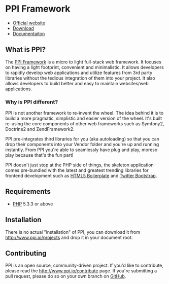 # PPI Framework

[@website]:       http://www.ppi.io/                   "PPI Framework"
[@documentation]: http://www.ppi.io/docs               "PPI Framework Documentation"
[@download]:      http://www.ppi.io/files/ppi-skeletonapp-without-vendors.tar.gz
[@gitweb]:        https://github.com/ppi/framework     "ppi/framework"
[@h5bp]:          http://html5boilerplate.com/         "HTML5 Boilerplate"
[@twbootstrap]:   http://twitter.github.com/bootstrap/ "Twitter Bootstrap"
[@php]:           http://php.net/                      "PHP: Hypertext Preprocessor"

* [Official website][@website]
* [Download][@download]
* [Documentaiton][@documentation]

## What is PPI?

The [PPI Framework][@website] is a micro to light full-stack web framework. It
focuses on having a light footprint, convenient and minimalistic. It allows
developers to rapidly develop web applications and utilize features from 3rd
party libraries without the tedious integration of them into your project. It
also allows developers to build better and easy to maintain websites/web
applications.

### Why is PPI different?

PPI is not another framework to re-invent the wheel. The idea behind it is to
build a more pragmatic, simplistic and easier version of the wheel. It's built
re-using the core components of other web frameworks such as Symfony2, Doctrine2
and ZendFramework2.

PPI pre-integrates third libraries for you (aka autoloading) so that you can
drop their components into your Vendor folder and you're up and running
instantly. From PPI you're able to seamlessly have plug and play, moreso play
because that's the fun part!

PPI doesn't just stop at the PHP side of things, the skeleton application comes
pre-bundled with the latest and greatest trending libraries for frontend
development such as [HTML5 Boilerplate][@h5bp] and [Twitter
Bootstrap][@twbootstrap].

## Requirements

* [PHP][@php] 5.3.3 or above

## Installation

There is no actual "installation" of PPI, you can download it from
http://www.ppi.io/projects and drop it in your document root.

## Contributing

PPI is an open source, community-driven project. If you'd like to contribute,
please read the http://www.ppi.io/contribute page. If you're submitting a pull
request, please do so on your own branch on [GitHub][@gitweb].

